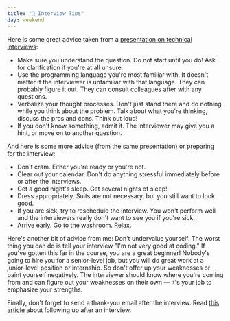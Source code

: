 ```yaml
---
title: "📓 Interview Tips"
day: weekend
---
```


Here is some great advice taken from a [presentation on technical interviews](http://www.piexposed.com/wp-content/uploads/2012/06/Rock-the-Technical-Interview.pdf):

* Make sure you understand the question. Do not start until you do! Ask for clarification if you're at all unsure.
* Use the programming language you're most familiar with. It doesn't matter if the interviewer is unfamiliar with that language. They can probably figure it out. They can consult colleagues after with any questions.
* Verbalize your thought processes. Don't just stand there and do nothing while you think about the problem. Talk about what you're thinking, discuss the pros and cons. Think out loud!
* If you don't know something, admit it. The interviewer may give you a hint, or move on to another question.

And here is some more advice (from the same presentation) or preparing for the interview:

* Don't cram. Either you're ready or you're not.
* Clear out your calendar. Don't do anything stressful immediately before or after the interviews.
* Get a good night's sleep. Get several nights of sleep!
* Dress appropriately. Suits are not necessary, but you still want to look good.
* If you are sick, try to reschedule the interview. You won't perform well and the interviewers really don't want to see you if you're sick.
* Arrive early. Go to the washroom. Relax.

Here's another bit of advice from me: Don't undervalue yourself. The worst thing you can do is tell your interview "I'm not very good at coding." If you've gotten this far in the course, you are a great beginner! Nobody's going to hire you for a senior-level job, but you will do great work at a junior-level position or internship. So don't offer up your weaknesses or paint yourself negatively. The interviewer should know where you're coming from and can figure out your weaknesses on their own — it's your job to emphasize your strengths.

Finally, don't forget to send a thank-you email after the interview. Read [this article](http://www.forbes.com/sites/dailymuse/2012/05/30/4-non-annoying-ways-to-follow-up-after-an-interview/) about following up after an interview.
